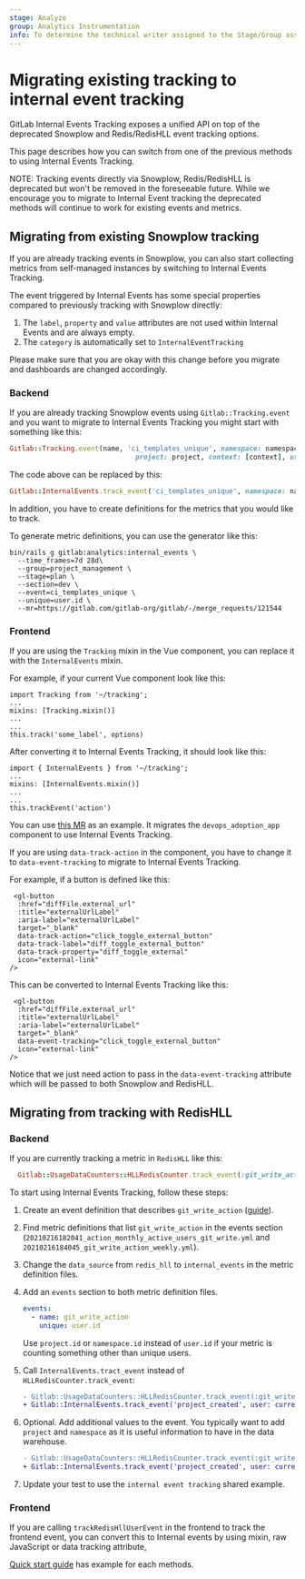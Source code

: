```yaml
---
stage: Analyze
group: Analytics Instrumentation
info: To determine the technical writer assigned to the Stage/Group associated with this page, see https://about.gitlab.com/handbook/product/ux/technical-writing/#assignments
---
```


# Migrating existing tracking to internal event tracking

GitLab Internal Events Tracking exposes a unified API on top of the deprecated Snowplow and Redis/RedisHLL event tracking options.

This page describes how you can switch from one of the previous methods to using Internal Events Tracking.

NOTE:
Tracking events directly via Snowplow, Redis/RedisHLL is deprecated but won't be removed in the foreseeable future.
While we encourage you to migrate to Internal Event tracking the deprecated methods will continue to work for existing events and metrics.

## Migrating from existing Snowplow tracking

If you are already tracking events in Snowplow, you can also start collecting metrics from self-managed instances by switching to Internal Events Tracking.

The event triggered by Internal Events has some special properties compared to previously tracking with Snowplow directly:

1. The `label`, `property` and `value` attributes are not used within Internal Events and are always empty.
1. The `category` is automatically set to `InternalEventTracking`

Please make sure that you are okay with this change before you migrate and dashboards are changed accordingly.

### Backend

If you are already tracking Snowplow events using `Gitlab::Tracking.event` and you want to migrate to Internal Events Tracking you might start with something like this:

```ruby
Gitlab::Tracking.event(name, 'ci_templates_unique', namespace: namespace,
                               project: project, context: [context], user: user, label: label)
```

The code above can be replaced by this:

```ruby
Gitlab::InternalEvents.track_event('ci_templates_unique', namespace: namespace, project: project, user: user)
```

In addition, you have to create definitions for the metrics that you would like to track.

To generate metric definitions, you can use the generator like this:

```shell
bin/rails g gitlab:analytics:internal_events \
  --time_frames=7d 28d\
  --group=project_management \
  --stage=plan \
  --section=dev \
  --event=ci_templates_unique \
  --unique=user.id \
  --mr=https://gitlab.com/gitlab-org/gitlab/-/merge_requests/121544
```

### Frontend

If you are using the `Tracking` mixin in the Vue component, you can replace it with the `InternalEvents` mixin.

For example, if your current Vue component look like this:

```vue
import Tracking from '~/tracking';
...
mixins: [Tracking.mixin()]
...
...
this.track('some_label', options)
```

After converting it to Internal Events Tracking, it should look like this:

```vue
import { InternalEvents } from '~/tracking';
...
mixins: [InternalEvents.mixin()]
...
...
this.trackEvent('action')
```

You can use [this MR](https://gitlab.com/gitlab-org/gitlab/-/merge_requests/123901/diffs) as an example. It migrates the `devops_adoption_app` component to use Internal Events Tracking.

If you are using `data-track-action` in the component, you have to change it to `data-event-tracking` to migrate to Internal Events Tracking.

For example, if a button is defined like this:

```vue
 <gl-button
  :href="diffFile.external_url"
  :title="externalUrlLabel"
  :aria-label="externalUrlLabel"
  target="_blank"
  data-track-action="click_toggle_external_button"
  data-track-label="diff_toggle_external_button"
  data-track-property="diff_toggle_external"
  icon="external-link"
/>
```

This can be converted to Internal Events Tracking like this:

```vue
 <gl-button
  :href="diffFile.external_url"
  :title="externalUrlLabel"
  :aria-label="externalUrlLabel"
  target="_blank"
  data-event-tracking="click_toggle_external_button"
  icon="external-link"
/>
```

Notice that we just need action to pass in the `data-event-tracking` attribute which will be passed to both Snowplow and RedisHLL.

## Migrating from tracking with RedisHLL

### Backend

If you are currently tracking a metric in `RedisHLL` like this:

```ruby
  Gitlab::UsageDataCounters::HLLRedisCounter.track_event(:git_write_action, values: current_user.id)
```

To start using Internal Events Tracking, follow these steps:

1. Create an event definition that describes `git_write_action` ([guide](event_definition_guide.md)).
1. Find metric definitions that list `git_write_action` in the events section (`20210216182041_action_monthly_active_users_git_write.yml` and `20210216184045_git_write_action_weekly.yml`).
1. Change the `data_source` from `redis_hll` to `internal_events` in the metric definition files.
1. Add an `events` section to both metric definition files.

    ```yaml
    events:
      - name: git_write_action
        unique: user.id
    ```

   Use `project.id` or `namespace.id` instead of `user.id` if your metric is counting something other than unique users.
1. Call `InternalEvents.tract_event` instead of `HLLRedisCounter.track_event`:

    ```diff
    - Gitlab::UsageDataCounters::HLLRedisCounter.track_event(:git_write_action, values: current_user.id)
    + Gitlab::InternalEvents.track_event('project_created', user: current_user)
    ```

1. Optional. Add additional values to the event. You typically want to add `project` and `namespace` as it is useful information to have in the data warehouse.

    ```diff
    - Gitlab::UsageDataCounters::HLLRedisCounter.track_event(:git_write_action, values: current_user.id)
    + Gitlab::InternalEvents.track_event('project_created', user: current_user, project: project, namespace: namespace)
    ```

1. Update your test to use the `internal event tracking` shared example.

### Frontend

If you are calling `trackRedisHllUserEvent` in the frontend to track the frontend event, you can convert this to Internal events by using mixin, raw JavaScript or data tracking attribute,

[Quick start guide](quick_start.md#frontend-tracking) has example for each methods.

